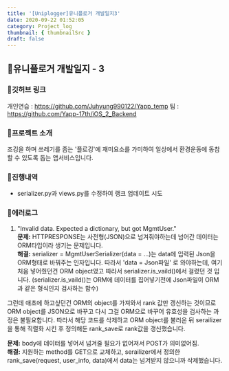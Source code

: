 ```yaml
---
title: '[Uniplogger]유니플로거 개발일지3'
date: 2020-09-22 01:52:05
category: Project_log
thumbnail: { thumbnailSrc }
draft: false
---
```


## 🌟유니플로거 개발일지 - 3

### 🎯깃허브 링크 
개인연습 : https://github.com/Juhyung990122/Yapp_temp
팀 : https://github.com/Yapp-17th/iOS_2_Backend

### 🎯프로젝트 소개 
조깅을 하며 쓰레기를 줍는 '플로깅'에 재미요소를 가미하여 
일상에서 환경운동에 동참할 수 있도록 돕는 앱서비스입니다.

### 🎯진행내역
- serializer.py과 views.py를 수정하여 랭크 업데이트 시도

### 🎯에러로그
1. "Invalid data. Expected a dictionary, but got MgmtUser."<br>
**문제:** HTTPRESPONSE는 사전형(JSON)으로 넘겨줘야하는데 넘어간 데이터는 ORM타입이라 생기는 문제입니다.<br>
**해결:** serializer = MgmtUserSerializer(data = ...)는 data에 입력된 Json을 ORM형태로 바꿔주는 인자입니다. 
따라서 'data = Json파일' 로 와야하는데, 여기 처음 넣어줬던건 ORM object였고 따라서 serializer.is_vaild()에서 걸렸던 것 입니다. 
(serializer.is_vaild()는 ORM에 데이터를 집어넣기전에 Json파일이 ORM과 같은 형식인지 검사하는 함수)

그런데 애초에 하고싶던건 ORM의 object를 가져와서 rank 값만 갱신하는 것이므로 
ORM object를 JSON으로 바꾸고 다시 그걸 ORM으로 바꾸어 유효성을 검사하는 과정은 불필요합니다.
따라서 해당 코드를 삭제하고 ORM object를 불러온 뒤 serailizer을 통해 직렬화 시킨 후 
정의해둔 rank_save로 rank값을 갱신했습니다. 

**문제:** body에 데이터를 넣어서 넘겨줄 필요가 없어져서 POST가 의미없어짐. <br>
**해결:** 지원하는 method를 GET으로 교체하고, serailizer에서 정의한 
rank_save(request, user_info, data)에서 data는 넘겨받지 않으니까 삭제했습니다. 


